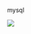 mysql

<img src="https://img.shields.io/badge/mysql-4479A1?style=for-the-badge&logo=mysql&logoColor=white">
